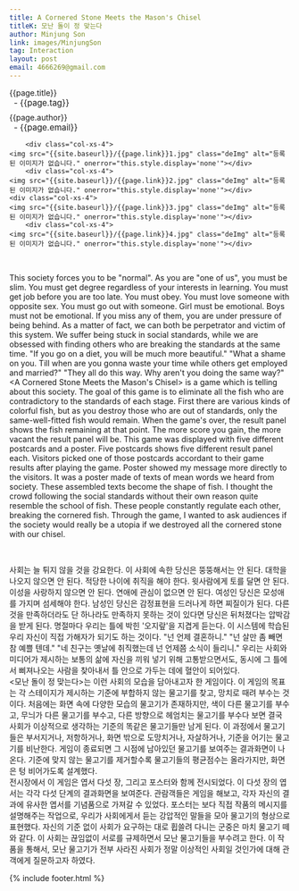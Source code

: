 ```yaml
---
title: A Cornered Stone Meets the Mason's Chisel
titleK: 모난 돌이 정 맞는다
author: Minjung Son
link: images/MinjungSon
tag: Interaction
layout: post
email: 4666269@gmail.com
---	
```


<div class="container">

<div class="deDep">
{{page.title}}<br>
<p style="font-size:15px; margin:0px; padding:0px 0px 0px 8px; margin:0px 0px 8px 0px;">- {{page.tag}}</p>
{{page.author}}<br>
<p style="font-size:15px; margin:0px; padding:0px 0px 0px 8px;">- {{page.email}}</p>
</div>


<div class="row" class="imgcolor">
	
		<div class="col-xs-4">
	<img src="{{site.baseurl}}/{{page.link}}1.jpg" class="deImg" alt="등록된 이미지가 없습니다." onerror="this.style.display='none'"></div>
		<div class="col-xs-4">
	<img src="{{site.baseurl}}/{{page.link}}2.jpg" class="deImg" alt="등록된 이미지가 없습니다." onerror="this.style.display='none'"></div>
	<div class="col-xs-4">
	<img src="{{site.baseurl}}/{{page.link}}3.jpg" class="deImg" alt="등록된 이미지가 없습니다." onerror="this.style.display='none'"></div>
		<div class="col-xs-4">
	<img src="{{site.baseurl}}/{{page.link}}4.jpg" class="deImg" alt="등록된 이미지가 없습니다." onerror="this.style.display='none'"></div>
	
</div>
<br>

<div class="det lato">



This society forces you to be "normal". As you are "one of us", you must be slim. You must get degree regardless of your interests in learning. You must get job before you are too late. You must obey. You must love someone with opposite sex. You must go out with someone. Girl must be emotional. Boys must not be emotional. If you miss any of them, you are under pressure of being behind. 
As a matter of fact, we can both be perpetrator and victim of this system. We suffer being stuck in social standards, while we are obsessed with finding others who are breaking the standards at the same time. "If you go on a diet, you will be much more beautiful." "What a shame on you. Till when are you gonna waste your time while others get employed and married?" "They all do this way. Why aren't you doing the same way?"
<br>
<A Cornered Stone Meets the Mason's Chisel> is a game which is telling about this society. The goal of this game is to eliminate all the fish who are contradictory to the standards of each stage. First there are various kinds of colorful fish, but as you destroy those who are out of standards, only the same-well-fitted fish would remain. When the game's over, the result panel shows the fish remaining at that point. The more score you gain, the more vacant the result panel will be.
This game was displayed with five different postcards and a poster. Five postcards shows five different result panel each. Visitors picked one of those postcards accordant to their game results after playing the game. Poster showed my message more directly to the visitors. It was a poster made of texts of mean words we heard from society. These assembled texts become the shape of fish. I thought the crowd following the social standards without their own reason quite resemble the school of fish. These people constantly regulate each other, breaking the cornered fish. Through the game, I wanted to ask audiences if the society would really be a utopia if we destroyed all the cornered stone with our chisel.



</div>

<br>

<div class="noto">

사회는 늘 튀지 않을 것을 강요한다. 이 사회에 속한 당신은 뚱뚱해서는 안 된다. 대학을 나오지 않으면 안 된다. 적당한 나이에 취직을 해야 한다. 윗사람에게 토를 달면 안 된다. 이성을 사랑하지 않으면 안 된다. 연애에 관심이 없으면 안 된다. 여성인 당신은 모성애를 가지며 섬세해야 한다. 남성인 당신은 감정표현을 드러나게 하면 찌질이가 된다. 다른 것을 만족하더라도 단 하나라도 만족하지 못하는 것이 있다면 당신은 뒤처졌다는 압박감을 받게 된다. 명절마다 우리는 틀에 박힌 '오지랖'을 지겹게 듣는다. 이 시스템에 학습된 우리 자신이 직접 가해자가 되기도 하는 것이다. "넌 언제 결혼하니." "넌 살만 좀 빼면 참 예쁠 텐데." "네 친구는 옛날에 취직했는데 넌 언제쯤 소식이 들리니." 우리는 사회와 미디어가 제시하는 보통의 삶에 자신을 끼워 넣기 위해 고통받으면서도, 동시에 그 틀에서 삐져나오는 사람을 찾아내서 틀 안으로 가두는 데에 혈안이 되어있다. 
<br>
<모난 돌이 정 맞는다>는 이런 사회의 모습을 담아내고자 한 게임이다. 이 게임의 목표는 각 스테이지가 제시하는 기준에 부합하지 않는 물고기를 찾고, 망치로 때려 부수는 것이다. 처음에는 화면 속에 다양한 모습의 물고기가 존재하지만, 색이 다른 물고기를 부수고, 무늬가 다른 물고기를 부수고, 다른 방향으로 헤엄치는 물고기를 부수다 보면 결국 사회가 이상적으로 생각하는 기준의 똑같은 물고기들만 남게 된다. 이 과정에서 물고기들은 부서지거나, 저항하거나, 화면 밖으로 도망치거나, 자살하거나, 기준을 어기는 물고기를 비난한다. 게임이 종료되면 그 시점에 남아있던 물고기를 보여주는 결과화면이 나온다. 기준에 맞지 않는 물고기를 제거할수록 물고기들의 평균점수는 올라가지만, 화면은 텅 비어가도록 설계했다. 
<br>
전시장에서 이 게임은 엽서 다섯 장, 그리고 포스터와 함께 전시되었다. 이 다섯 장의 엽서는 각각 다섯 단계의 결과화면을 보여준다. 관람객들은 게임을 해보고, 각자 자신의 결과에 유사한 엽서를 기념품으로 가져갈 수 있었다. 포스터는 보다 직접 작품의 메시지를 설명해주는 작업으로, 우리가 사회에게서 듣는 강압적인 말들을 모아 물고기의 형상으로 표현했다. 자신의 기준 없이 사회가 요구하는 대로 휩쓸려 다니는 군중은 마치 물고기 떼와 같다. 이 사회는 끊임없이 서로를 규제하면서 모난 물고기들을 부수려고 한다. 이 작품을 통해서, 모난 물고기가 전부 사라진 사회가 정말 이상적인 사회일 것인가에 대해 관객에게 질문하고자 하였다.


</div>
 {% include footer.html %}